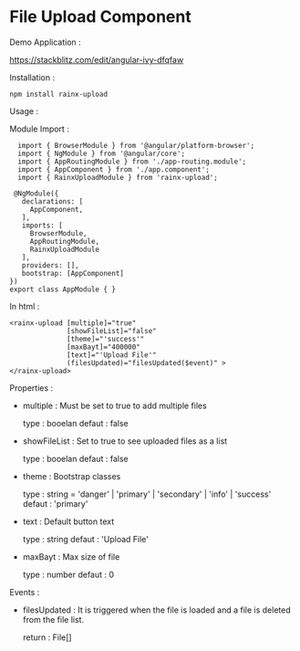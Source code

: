 # File Upload Component 

  Demo Application : 

  https://stackblitz.com/edit/angular-ivy-dfqfaw

  Installation :

    npm install rainx-upload
    
  Usage :
  
   Module Import :
      
      import { BrowserModule } from '@angular/platform-browser';
      import { NgModule } from '@angular/core';
      import { AppRoutingModule } from './app-routing.module';
      import { AppComponent } from './app.component';
      import { RainxUploadModule } from 'rainx-upload';

     @NgModule({
       declarations: [
         AppComponent,
       ],
       imports: [
         BrowserModule,
         AppRoutingModule,
         RainxUploadModule
       ],
       providers: [],
       bootstrap: [AppComponent]
    })
    export class AppModule { }
    
   In html :
  
    <rainx-upload [multiple]="true" 
                  [showFileList]="false" 
                  [theme]="'success'"
                  [maxBayt]="400000" 
                  [text]="'Upload File'" 
                  (filesUpdated)="filesUpdated($event)" >
    </rainx-upload>
    
    
   Properties :
   
   - multiple : Must be set to true to add multiple files
      
      type : booelan
      defaut : false
      
   
   - showFileList : Set to true to see uploaded files as a list
   
      type : booelan
      defaut : false
   
   - theme : Bootstrap classes
   
      type : string = 'danger' | 'primary' | 'secondary' | 'info' | 'success'
      defaut : 'primary'
   
   - text : Default button text
   
      type : string
      defaut : 'Upload File' 

   - maxBayt : Max size of file
   
      type : number
      defaut : 0   
   
   Events : 
   
   - filesUpdated : It is triggered when the file is loaded and a file is deleted from the file list.
   
      return : File[] 
   
   

  
    
